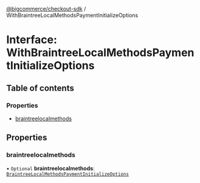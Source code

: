 [@bigcommerce/checkout-sdk](../README.md) / WithBraintreeLocalMethodsPaymentInitializeOptions

# Interface: WithBraintreeLocalMethodsPaymentInitializeOptions

## Table of contents

### Properties

- [braintreelocalmethods](WithBraintreeLocalMethodsPaymentInitializeOptions.md#braintreelocalmethods)

## Properties

### braintreelocalmethods

• `Optional` **braintreelocalmethods**: [`BraintreeLocalMethodsPaymentInitializeOptions`](BraintreeLocalMethodsPaymentInitializeOptions.md)
